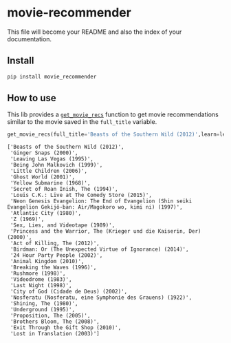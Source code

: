 movie-recommender
================

<!-- WARNING: THIS FILE WAS AUTOGENERATED! DO NOT EDIT! -->

This file will become your README and also the index of your
documentation.

## Install

``` sh
pip install movie_recommender
```

## How to use

This lib provides a
[`get_movie_recs`](https://daveramseymusic.github.io/movie-recommender/movie_recommender.html#get_movie_recs)
function to get movie recommendations similar to the movie saved in the
`full_title` variable.

``` python
get_movie_recs(full_title='Beasts of the Southern Wild (2012)',learn=learn,titles=titles)
```

    ['Beasts of the Southern Wild (2012)',
     'Ginger Snaps (2000)',
     'Leaving Las Vegas (1995)',
     'Being John Malkovich (1999)',
     'Little Children (2006)',
     'Ghost World (2001)',
     'Yellow Submarine (1968)',
     'Secret of Roan Inish, The (1994)',
     'Louis C.K.: Live at The Comedy Store (2015)',
     'Neon Genesis Evangelion: The End of Evangelion (Shin seiki Evangelion Gekijô-ban: Air/Magokoro wo, kimi ni) (1997)',
     'Atlantic City (1980)',
     'Z (1969)',
     'Sex, Lies, and Videotape (1989)',
     'Princess and the Warrior, The (Krieger und die Kaiserin, Der) (2000)',
     'Act of Killing, The (2012)',
     'Birdman: Or (The Unexpected Virtue of Ignorance) (2014)',
     '24 Hour Party People (2002)',
     'Animal Kingdom (2010)',
     'Breaking the Waves (1996)',
     'Rushmore (1998)',
     'Videodrome (1983)',
     'Last Night (1998)',
     'City of God (Cidade de Deus) (2002)',
     'Nosferatu (Nosferatu, eine Symphonie des Grauens) (1922)',
     'Shining, The (1980)',
     'Underground (1995)',
     'Proposition, The (2005)',
     'Brothers Bloom, The (2008)',
     'Exit Through the Gift Shop (2010)',
     'Lost in Translation (2003)']
